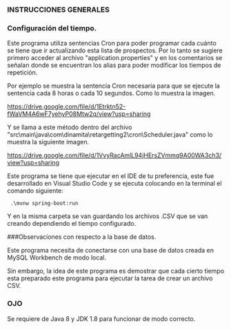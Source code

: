 ### INSTRUCCIONES GENERALES

### Configuración del tiempo.

Este programa utiliza sentencias Cron para poder programar cada cuánto se tiene que ir actualizando esta lista de prospectos. Por lo tanto se sugiere primero acceder al archivo "application.properties" y en los comentarios se señalan donde se encuentran los alias para poder modificar los tiempos de repetición. 

Por ejemplo se muestra la sentencia Cron necesaria para que se ejecute la sentencia cada 8 horas o cada 10 segundos.  Como lo muestra la imagen.

https://drive.google.com/file/d/1Etrktn52-fWaVM4A6wF7yehyP08Mtw2q/view?usp=sharing

Y se llama a este método dentro del archivo "src\main\java\com\dinamita\retargetting2\cron\Scheduler.java" como lo muestra la siguiente imagen.

https://drive.google.com/file/d/1VvyRacAmlL94jHErsZVmmq9A00WA3ch3/view?usp=sharing 

Este programa se tiene que ejecutar en el IDE de tu preferencia, este fue desarrollado en Visual Studio Code y se ejecuta colocando en la terminal el comando siguiente:

` .\mvnw spring-boot:run`

Y en la misma carpeta se van guardando los archivos .CSV que se van creando dependiendo el tiempo configurado. 

###Observaciones con respecto a la base de datos. 

Este programa necesita de conectarse con una base de datos creada en MySQL Workbench de modo local. 



Sin embargo, la idea de este programa es demostrar que cada cierto tiempo esta preparado este programa para ejecutar la tarea de crear un archivo CSV.


### OJO

Se requiere de Java 8 y JDK 1.8 para funcionar de modo correcto. 
